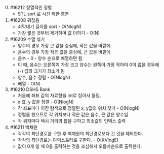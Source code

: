 0. #16212 정열적인 정렬
    - STL sort 로 시간 제한 충분
1. #16208 귀찮음
   - 쇠막대기 길이를 sort - O(NlogN)
   - 가장 짧은 것부터 제거하며 값 더하기 - O(N)
2. #16209 수열 섞기
   - 양수의 경우 가장 큰 값을 중심에, 작은 값을 바깥에
   - 음수의 경우 가장 작은 값을 중심에, 큰 값을 바깥에
   - 음수 - 0 - 양수 순으로 배열하면 됨
   - 이 때, 음수는 오른쪽이 가장 크고 양수는 왼쪽이 가장 작아야
     0이 없을 경우에 (-) 값의 크기가 최소가 됨
   - 양수, 음수 정렬 - O(NlogN)
   - 배열 - O(N)
3. #16210 DSHS Bank
   - 처음에 좌표 값의 자료형을 int로 잡아서 틀림.
   - x 값, y 값을 정렬 - O(NlogN)
   - 각 좌표마다 이진 탐색으로 정렬된 x, y값의 위치 찾기 - O(NlogN)
   - 정렬을 했으므로 각 위치보다 작은 값은 음수, 큰 값은 양수임
   - 각 위치마다 택시 거리의 합을 구하고 최솟값의 인덱스 출력
4. #16211 백채원
   - 각각의 최단경로를 구한 후 백채원의 최단경로보다 긴 것을 제외한다.
   - 각각의 최단경로는 다익스트라로 구한다. - O(KVlogE)
   - 값이 0개 일 때 0을 출력하는 것을 조심해서 오름차순으로 출력한다.